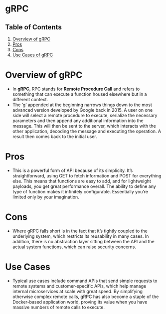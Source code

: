 # gRPC

## Table of Contents
1. [Overview of gRPC](#Overview-of-gRPC)
2. [Pros](#Pros)
3. [Cons](#Cons)
4. [Use Cases of gRPC](#Use-Cases)

# Overview of gRPC
* In __gRPC__, RPC stands for __Remote Procedure Call__ and refers to something that can execute a function housed elsewhere but in a different context. 
* The ‘g’ appended at the beginning narrows things down to the most advanced version developed by Google back in 2015. A user on one side will select a remote procedure to execute, serialize the necessary parameters and then append any additional information into the message. This will then be sent to the server, which interacts with the other application, decoding the message and executing the operation. A result then comes back to the initial user.

# Pros
* This is a powerful form of API because of its simplicity. It’s straightforward, using GET to fetch information and POST for everything else. This means that functions are easy to add, and for lightweight payloads, you get great performance overall. The ability to define any type of function makes it infinitely configurable. Essentially you’re limited only by your imagination.

# Cons
* Where gRPC falls short is in the fact that it’s tightly coupled to the underlying system, which restricts its reusability in many cases. In addition, there is no abstraction layer sitting between the API and the actual system functions, which can raise security concerns.

# Use Cases
* Typical use cases include command APIs that send simple requests to remote systems and customer-specific APIs, which help manage internal microservices at scale with great speed. By simplifying otherwise complex remote calls, gRPC has also become a staple of the Docker-based application world, proving its value when you have massive numbers of remote calls to execute.